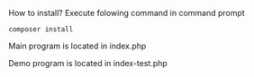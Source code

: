 How to install?
Execute folowing command in command prompt

    composer install

Main program is located in index.php

Demo program is located in index-test.php